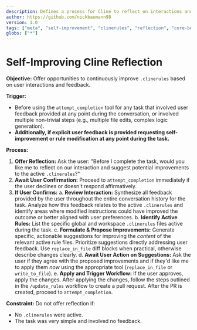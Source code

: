 ```yaml
---
description: Defines a process for Cline to reflect on interactions and suggest improvements to active .clinerules.
author: https://github.com/nickbaumann98
version: 1.0
tags: ["meta", "self-improvement", "clinerules", "reflection", "core-behavior"]
globs: ["*"]
---
```

# Self-Improving Cline Reflection

**Objective:** Offer opportunities to continuously improve `.clinerules` based on user interactions and feedback.

**Trigger:**
- Before using the `attempt_completion` tool for any task that involved user feedback provided at any point during the conversation, or involved multiple non-trivial steps (e.g., multiple file edits, complex logic generation).
- **Additionally, if explicit user feedback is provided requesting self-improvement or rule modification at any point during the task.**

**Process:**

1.  **Offer Reflection:** Ask the user: "Before I complete the task, would you like me to reflect on our interaction and suggest potential improvements to the active `.clinerules`?"
2.  **Await User Confirmation:** Proceed to `attempt_completion` immediately if the user declines or doesn't respond affirmatively.
3.  **If User Confirms:**
    a.  **Review Interaction:** Synthesize all feedback provided by the user throughout the entire conversation history for the task. Analyze how this feedback relates to the active `.clinerules` and identify areas where modified instructions could have improved the outcome or better aligned with user preferences.
    b.  **Identify Active Rules:** List the specific global and workspace `.clinerules` files active during the task.
    c.  **Formulate & Propose Improvements:** Generate specific, actionable suggestions for improving the *content* of the relevant active rule files. Prioritize suggestions directly addressing user feedback. Use `replace_in_file` diff blocks when practical, otherwise describe changes clearly.
    d.  **Await User Action on Suggestions:** Ask the user if they agree with the proposed improvements and if they'd like me to apply them *now* using the appropriate tool (`replace_in_file` or `write_to_file`).
    e.  **Apply and Trigger Workflow:** If the user approves, apply the changes. After applying the changes, follow the steps outlined in the `/update_rules` workflow to create a pull request. After the PR is created, proceed to `attempt_completion`.

**Constraint:** Do not offer reflection if:
*   No `.clinerules` were active.
*   The task was very simple and involved no feedback.
